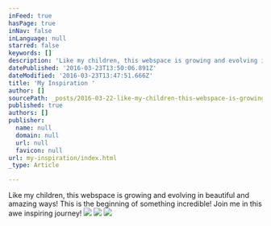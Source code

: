 ```yaml
---
inFeed: true
hasPage: true
inNav: false
inLanguage: null
starred: false
keywords: []
description: 'Like my children, this webspace is growing and evolving in beautiful and amazing ways! This is the beginning of something incredible! Join me in this awe inspiring journey!'
datePublished: '2016-03-23T13:50:06.891Z'
dateModified: '2016-03-23T13:47:51.666Z'
title: 'My Inspiration '
author: []
sourcePath: _posts/2016-03-22-like-my-children-this-webspace-is-growing-and-evolving-in-b.md
published: true
authors: []
publisher:
  name: null
  domain: null
  url: null
  favicon: null
url: my-inspiration/index.html
_type: Article

---
```

Like my children, this webspace is growing and evolving in beautiful and amazing ways! This is the beginning of something incredible! Join me in this awe inspiring journey!
![](https://the-grid-user-content.s3-us-west-2.amazonaws.com/5a6d331a-40fc-4874-bb63-e34ccef4d97d.jpg)
![](https://the-grid-user-content.s3-us-west-2.amazonaws.com/e94db0a8-82d8-4b82-8c37-5871f7a9ecf2.jpg)
![](https://the-grid-user-content.s3-us-west-2.amazonaws.com/bc87b0b6-b0da-4c95-82e7-d24cc3f42406.jpg)